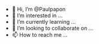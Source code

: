 - 👋 Hi, I’m @Paulpapon
- 👀 I’m interested in ...
- 🌱 I’m currently learning ...
- 💞️ I’m looking to collaborate on ...
- 📫 How to reach me ...

<!---
Paulpapon/Paulpapon is a ✨ special ✨ repository because its `README.md` (this file) appears on your GitHub profile.
You can click the Preview link to take a look at your changes.
--->
